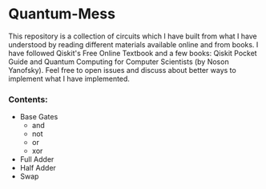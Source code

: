 <h1>Quantum-Mess</h1>
<p>This repository is a collection of circuits which I have built from what I have understood by reading different materials available online and from books. I have followed Qiskit's Free Online Textbook and a few books: Qiskit Pocket Guide and Quantum Computing for Computer Scientists (by Noson Yanofsky). Feel free to open issues and discuss about better ways to implement what I have implemented.</p>
<h3>Contents:</h3>
<ul>
<li>Base Gates
<ul>
<li>and</li>
<li>not</li>
<li>or</li>
<li>xor</li>
</ul>
</li>
<li>Full Adder</li>
<li>Half Adder</li>
<li>Swap</li>
</ul>
